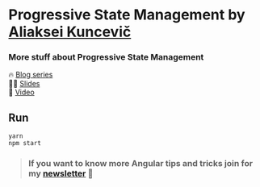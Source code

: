 # Progressive State Management by [Aliaksei Kuncevič](https://twitter.com/kuncevic)

### More stuff about Progressive State Management

🔥 [Blog series](https://dev.to/kuncevic/series/7784)  
👨‍💻 [Slides](https://speakerdeck.com/kuncevic/progressive-state-management-with-ngxs)  
🎥 [Video](https://www.youtube.com/watch?v=mY9rlno7_uc)
## Run

`yarn`  
`npm start`

>### If you want to know more Angular tips and tricks join for my [newsletter](https://kuncevic.dev/daily) 🚀
